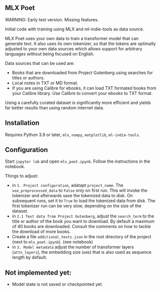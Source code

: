 ## MLX Poet

WARNING: Early test version. Missing features.

Initial code with training using MLX and ml-indie-tools as data source.

MLX Poet uses your own data to train a transformer model that can generate text. It also uses its own tokenizer, so that the tokens are optimally adjusted to your own data sources which allows support for arbitrary languages without being focused on English.

Data sources that can be used are:

- Books that are downloaded from Project Gutenberg using searches for titles or authors.
- Local notes in TXT or MD format.
- If you are using Calibre for ebooks, it can load TXT formated books from your Calibre library. Use Calibre to convert your ebooks to TXT format.

Using a carefully curated dataset is significantly more efficient and yields far better results than using random internet data.

## Installation

Requires Python 3.9 or later, `mlx`, `numpy`, `matplotlib`, `ml-indie-tools`.

## Configuration

Start `jupyter lab` and open `mlx_poet.ipynb`. Follow the instructions in the notebook.

Things to adjust:

- in `1. Project configuration`, adatapt `project_name`. The `use_preprocessed_data` to `False` only on first run. This will invoke the tokenizer and afterwards save the tokenized data to disk. On subsequent runs, set it to `True` to load the tokenized data from disk. The first tokenizer run can be very slow, depending on the size of the dataset.
- in `2.1 Text data from Project Gutenberg`, adjust the `search_term` to the title or author of the book you want to download. By default a maximum of 40 books are downloaded. Consult the comments on how to tackle the download of more books.
- Create a file `additional_texts.json` in the root directory of the project (next to `mlx_poet.ipynb`). (see notebook)
- in `3. Model metadata` adjust the number of transformer layers (`attn_layers`), the embedding size (`emb`) that is also used as sequence length by default.

## Not implemented yet:

- Model state is not saved or checkpointed yet.

